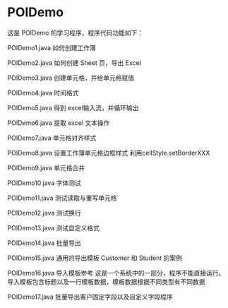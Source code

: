 # POIDemo
这是 POIDemo 的学习程序，程序代码功能如下：

POIDemo1.java   如何创建工作簿

POIDemo2.java   如何创建 Sheet 页，导出 Excel

POIDemo3.java   创建单元格，并给单元格赋值

POIDemo4.java   时间格式

POIDemo5.java   得到 excel输入流，并循环输出

POIDemo6.java   提取 excel 文本操作

POIDemo7.java   单元格对齐样式

POIDemo8.java   设置工作簿单元格边框样式 利用cellStyle.setBorderXXX

POIDemo9.java   单元格合并

POIDemo10.java  字体测试

POIDemo11.java  测试读取与重写单元格

POIDemo12.java  测试换行

POIDemo13.java  测试自定义格式

POIDemo14.java  批量导出

POIDemo15.java  通用的导出模板  Customer 和 Student 的案例

POIDemo16.java  导入模板参考 这是一个系统中的一部分，程序不能直接运行。
                导入模板包含标题以及一行模板数据，模板数据根据不同类型有不同数据
                
POIDemo17.java  批量导出客户固定字段以及自定义字段程序

